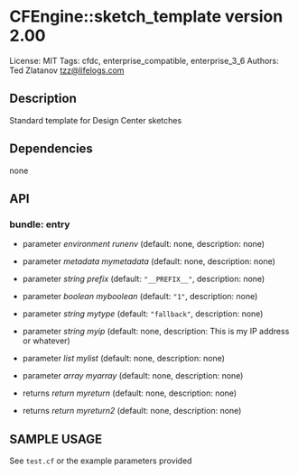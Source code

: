 # CFEngine::sketch_template version 2.00

License: MIT
Tags: cfdc, enterprise_compatible, enterprise_3_6
Authors: Ted Zlatanov <tzz@lifelogs.com>

## Description
Standard template for Design Center sketches

## Dependencies
none

## API
### bundle: entry
* parameter _environment_ *runenv* (default: none, description: none)

* parameter _metadata_ *mymetadata* (default: none, description: none)

* parameter _string_ *prefix* (default: `"__PREFIX__"`, description: none)

* parameter _boolean_ *myboolean* (default: `"1"`, description: none)

* parameter _string_ *mytype* (default: `"fallback"`, description: none)

* parameter _string_ *myip* (default: none, description: This is my IP address or whatever)

* parameter _list_ *mylist* (default: none, description: none)

* parameter _array_ *myarray* (default: none, description: none)

* returns _return_ *myreturn* (default: none, description: none)

* returns _return_ *myreturn2* (default: none, description: none)


## SAMPLE USAGE
See `test.cf` or the example parameters provided

